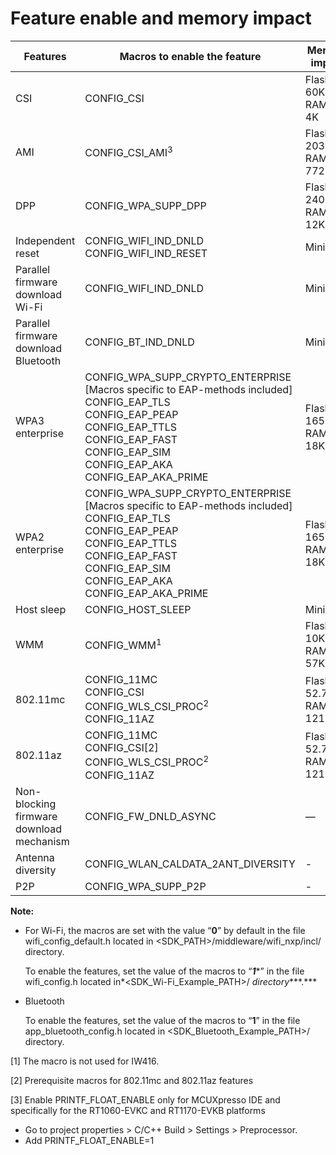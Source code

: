 # Feature enable and memory impact

|Features|Macros to enable the feature|Memory impact|
|--------|----------------------------|-------------|
|CSI|CONFIG\_CSI|Flash - 60K, RAM - 4K|
|AMI|CONFIG\_CSI\_AMI<sup>3</sup>|Flash - 2032K, RAM - 772K|
|DPP|CONFIG\_WPA\_SUPP\_DPP|Flash - 240K, RAM - 12K|
|Independent reset|CONFIG\_WIFI\_IND\_DNLD<br>CONFIG\_WIFI\_IND\_RESET|Minimal|
|Parallel firmware download Wi-Fi|CONFIG\_WIFI\_IND\_DNLD|Minimal|
|Parallel firmware download Bluetooth|CONFIG\_BT\_IND\_DNLD|Minimal|
|WPA3 enterprise|CONFIG\_WPA\_SUPP\_CRYPTO\_ENTERPRISE \[Macros specific to EAP-methods included\] <br>CONFIG\_EAP\_TLS <br>CONFIG\_EAP\_PEAP <br>CONFIG\_EAP\_TTLS <br>CONFIG\_EAP\_FAST <br>CONFIG\_EAP\_SIM <br>CONFIG\_EAP\_AKA <br>CONFIG\_EAP\_AKA\_PRIME|Flash - 165K, RAM - 18K|
|WPA2 enterprise|CONFIG\_WPA\_SUPP\_CRYPTO\_ENTERPRISE \[Macros specific to EAP-methods included\]<br> CONFIG\_EAP\_TLS <br>CONFIG\_EAP\_PEAP <br>CONFIG\_EAP\_TTLS <br>CONFIG\_EAP\_FAST <br>CONFIG\_EAP\_SIM <br>CONFIG\_EAP\_AKA <br>CONFIG\_EAP\_AKA\_PRIME|Flash - 165K, RAM - 18K|
|Host sleep|CONFIG\_HOST\_SLEEP|Minimal|
|WMM|CONFIG\_WMM<sup>1</sup>|Flash - 10K, RAM - 57K|
|802.11mc|CONFIG\_11MC <br>CONFIG\_CSI <br>CONFIG\_WLS\_CSI\_PROC<sup>2</sup> <br>CONFIG\_11AZ|Flash: 52.78KB, RAM : 121.1KB|
|802.11az|CONFIG\_11MC <br>CONFIG\_CSI\[2\] <br>CONFIG\_WLS\_CSI\_PROC<sup>2</sup> <br>CONFIG\_11AZ|Flash: 52.78KB, RAM : 121.1KB|
|Non-blocking firmware download mechanism|CONFIG\_FW\_DNLD\_ASYNC|—|
|Antenna diversity|CONFIG_WLAN_CALDATA_2ANT_DIVERSITY|-|
|P2P|CONFIG_WPA_SUPP_P2P |-|

**Note:**

-   For Wi-Fi, the macros are set with the value “**0**” by default in the file wifi\_config\_default.h located in <SDK\_PATH\>/middleware/wifi\_nxp/incl/ directory.

    To enable the features, set the value of the macros to “***1****” in the file wifi\_config.h located in*<SDK\_Wi-Fi\_Example\_PATH\>/ *directory****.***

-   Bluetooth

    To enable the features, set the value of the macros to “**1**” in the file app\_bluetooth\_config.h located in <SDK\_Bluetooth\_Example\_PATH\>/ directory.



[1] The macro is not used for IW416.

[2] Prerequisite macros for 802.11mc and 802.11az features

[3] Enable PRINTF_FLOAT_ENABLE only for MCUXpresso IDE and specifically for the RT1060-EVKC and RT1170-EVKB platforms
- Go to project properties > C/C++ Build > Settings > Preprocessor.
- Add PRINTF_FLOAT_ENABLE=1

